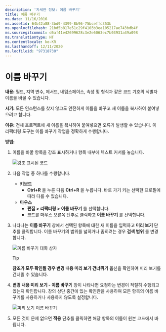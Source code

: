 ```yaml
---
description: '자세한 정보: 이름 바꾸기'
title: 이름 바꾸기
ms.date: 11/16/2016
ms.assetid: 64b42a88-3bd9-4399-8b96-75bceffc353b
ms.openlocfilehash: 21bd5b817e51c29f4103b3ea105217ae743bdb4f
ms.sourcegitcommit: d6af41e42699628c3e2e6063ec7b03931a49a098
ms.translationtype: HT
ms.contentlocale: ko-KR
ms.lasthandoff: 12/11/2020
ms.locfileid: "97318730"
---
```

# <a name="rename"></a>이름 바꾸기

**내용:** 필드, 지역 변수, 메서드, 네임스페이스, 속성 및 형식과 같은 코드 기호의 식별자 이름을 바꿀 수 있습니다.

**시기:** 모든 인스턴스를 찾지 않고도 안전하게 이름을 바꾸고 새 이름을 복사하여 붙여넣으려고 합니다.

**이유:** 전체 프로젝트에 새 이름을 복사하여 붙여넣으면 오류가 발생할 수 있습니다.  이 리팩터링 도구는 이름 바꾸기 작업을 정확하게 수행합니다.

**방법:**

1. 이름을 바꿀 항목을 강조 표시하거나 항목 내부에 텍스트 커서를 놓습니다.

   ![강조 표시된 코드](images/rename_highlight.png)

1. 다음 작업 중 하나를 수행합니다.
   * **키보드**
     * **Ctrl+R** 을 누른 다음 **Ctrl+R** 을 누릅니다.  바로 가기 키는 선택한 프로필에 따라 다를 수 있습니다.
   * **마우스**
     * **편집 > 리팩터링 > 이름 바꾸기** 를 선택합니다.
     * 코드를 마우스 오른쪽 단추로 클릭하고 **이름 바꾸기** 를 선택합니다.

1. 나타나는 **이름 바꾸기** 창에서 선택된 항목에 대한 새 이름을 입력하고 **미리 보기** 단추를 클릭합니다.  이름 바꾸기의 범위를 넓히거나 좁히려는 경우 **검색 범위** 를 변경합니다.

   ![이름 바꾸기 대화 상자](images/rename_dialog.png)

   > [!TIP]
   > **참조가 모두 확인될 경우 변경 내용 미리 보기 건너뛰기** 옵션을 확인하여 미리 보기를 건너뛸 수 있습니다.

1. **변경 내용 미리 보기 - 이름 바꾸기** 창이 나타나면 요청하는 변경이 적절히 수행되고 있는지 확인합니다.  창의 상단 중간에 있는 확인란을 사용하여 모든 항목의 이름 바꾸기를 사용하거나 사용하지 않도록 설정합니다.

   ![미리 보기 이름 바꾸기](images/rename_preview.png)

1. 모든 것이 문제 없으면 **적용** 단추를 클릭하면 해당 항목의 이름이 원본 코드에서 바뀝니다.
